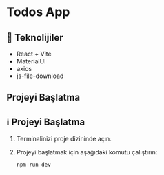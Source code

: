 # Todos App

## :rocket: Teknolijiler
- React + Vite
- MaterialUI
- axios
- js-file-download

## Projeyi Başlatma
## :information_source: Projeyi Başlatma

1. Terminalinizi proje dizininde açın.

2. Projeyi başlatmak için aşağıdaki komutu çalıştırın:

    ```bash
    npm run dev
    ```
    